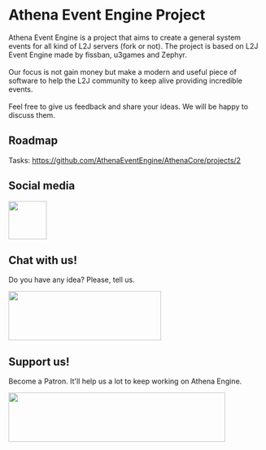 # Athena Event Engine Project

Athena Event Engine is a project that aims to create a general system events for all kind of L2J servers (fork or not).
The project is based on L2J Event Engine made by fissban, u3games and Zephyr.<br><br>
Our focus is not gain money but make a modern and useful piece of software to help the L2J community to keep alive providing incredible events.<br><br>
Feel free to give us feedback and share your ideas. We will be happy to discuss them.<br>

## Roadmap<br>
Tasks: https://github.com/AthenaEventEngine/AthenaCore/projects/2<br>

## Social media

<a href="https://www.facebook.com/athenaeventengine/" target="_blank" class="externalLink"><img src="https://lh3.googleusercontent.com/ZZPdzvlpK9r_Df9C3M7j1rNRi7hhHRvPhlklJ3lfi5jk86Jd1s0Y5wcQ1QgbVaAP5Q=w300" width="75" height="75"></a><br>

## Chat with us!

Do you have any idea? Please, tell us.

<a href="https://discord.gg/J9DBHez" target="_blank" class="externalLink"><img src="https://discordapp.com/assets/fc0b01fe10a0b8c602fb0106d8189d9b.png" width="300" height="97"></a>

## Support us!

Become a Patron. It'll help us a lot to keep working on Athena Engine.

<a href="https://patreon.com/user?u=6145458&utm_medium=social&utm_source=github&utm_campaign=creatorshare2" target="_blank" class="externalLink"><img src="https://s3.amazonaws.com/patreon_public_assets/toolbox/patreon.png" width="426" height="97"></a>
